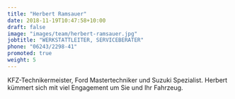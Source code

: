 ```yaml
---
title: "Herbert Ramsauer"
date: 2018-11-19T10:47:58+10:00
draft: false
image: "images/team/herbert-ramsauer.jpg"
jobtitle: "WERKSTATTLEITER, SERVICEBERATER"
phone: "06243/2298-41"
promoted: true
weight: 5
---
```


KFZ-Technikermeister, Ford Mastertechniker und Suzuki Spezialist. Herbert kümmert sich mit viel Engagement um Sie und Ihr Fahrzeug.

